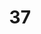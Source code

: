 ---
title: "37"
imageurl: "../src/content/assets/37.webp"
dwnurl: "https://imgs1.thamizhnation.org/37.jpg"
tags: ['thalaivar']
---